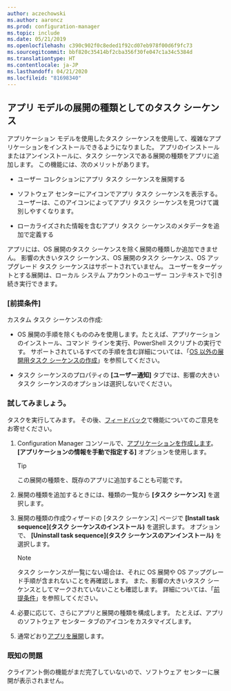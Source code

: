 ```yaml
---
author: aczechowski
ms.author: aaroncz
ms.prod: configuration-manager
ms.topic: include
ms.date: 05/21/2019
ms.openlocfilehash: c390c902f0c8eded1f92cd07eb978f00d6f9fc73
ms.sourcegitcommit: bbf820c35414bf2cba356f30fe047c1a34c5384d
ms.translationtype: HT
ms.contentlocale: ja-JP
ms.lasthandoff: 04/21/2020
ms.locfileid: "81698340"
---
```

## <a name="task-sequence-as-an-app-model-deployment-type"></a><a name="bkmk_tsdt"></a> アプリ モデルの展開の種類としてのタスク シーケンス

<!--3555953-->

アプリケーション モデルを使用したタスク シーケンスを使用して、複雑なアプリケーションをインストールできるようになりました。 アプリのインストールまたはアンインストールに、タスク シーケンスである展開の種類をアプリに追加します。 この機能には、次のメリットがあります。

- ユーザー コレクションにアプリ タスク シーケンスを展開する

- ソフトウェア センターにアイコンでアプリ タスク シーケンスを表示する。 ユーザーは、このアイコンによってアプリ タスク シーケンスを見つけて識別しやすくなります。

- ローカライズされた情報を含むアプリ タスク シーケンスのメタデータを追加で定義する

アプリには、OS 展開のタスク シーケンスを除く展開の種類しか追加できません。 影響の大きいタスク シーケンス、OS 展開のタスク シーケンス、OS アップグレード タスク シーケンスはサポートされていません。 ユーザーをターゲットとする展開は、ローカル システム アカウントのユーザー コンテキストで引き続き実行できます。

### <a name="prerequisites"></a>[前提条件]

カスタム タスク シーケンスの作成:

- OS 展開の手順を除くもののみを使用します。たとえば、アプリケーションのインストール、コマンド ラインを実行、PowerShell スクリプトの実行です。 サポートされているすべての手順を含む詳細については、「[OS 以外の展開用タスク シーケンスの作成](../../../../../osd/deploy-use/create-a-task-sequence-for-non-operating-system-deployments.md)」を参照してください。

- タスク シーケンスのプロパティの **[ユーザー通知]** タブでは、影響の大きいタスク シーケンスのオプションは選択しないでください。

### <a name="try-it-out"></a>試してみましょう。

タスクを実行してみます。 その後、[フィードバック](../../../../understand/find-help.md#product-feedback)で機能についてのご意見をお寄せください。

1. Configuration Manager コンソールで、[アプリケーションを作成します](../../../../../apps/deploy-use/create-applications.md#bkmk_create)。 **[アプリケーションの情報を手動で指定する]** オプションを使用します。  

    > [!Tip]  
    > この展開の種類を、既存のアプリに追加することも可能です。  

1. 展開の種類を追加するときには、種類の一覧から **[タスク シーケンス]** を選択します。

1. 展開の種類の作成ウィザードの [タスク シーケンス] ページで **[Install task sequence]\(タスク シーケンスのインストール\)** を選択します。 オプションで、 **[Uninstall task sequence]\(タスク シーケンスのアンインストール\)** を選択します。  

    > [!Note]  
    > タスク シーケンスが一覧にない場合は、それに OS 展開や OS アップグレード手順が含まれないことを再確認します。 また、影響の大きいタスク シーケンスとしてマークされていないことも確認します。 詳細については、「[前提条件](#prerequisites)」を参照してください。  

1. 必要に応じて、さらにアプリと展開の種類を構成します。 たとえば、アプリのソフトウェア センター タブのアイコンをカスタマイズします。

1. 通常どおり[アプリを展開](../../../../../apps/deploy-use/deploy-applications.md#bkmk_deploy)します。


### <a name="known-issue"></a>既知の問題

クライアント側の機能がまだ完了していないので、ソフトウェア センターに展開が表示されません。
